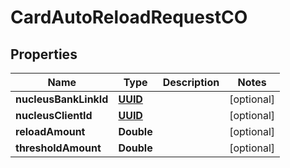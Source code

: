 
# CardAutoReloadRequestCO

## Properties
Name | Type | Description | Notes
------------ | ------------- | ------------- | -------------
**nucleusBankLinkId** | [**UUID**](UUID.md) |  |  [optional]
**nucleusClientId** | [**UUID**](UUID.md) |  |  [optional]
**reloadAmount** | **Double** |  |  [optional]
**thresholdAmount** | **Double** |  |  [optional]




